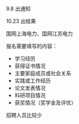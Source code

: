 9.8 出通知


10.23 出结果

国网上海电力、国网江苏电力

报名需要填写的内容：
- 学习经历
- 获得证书情况
- 主要家庭成员或社会关系
- 实践或工作经历
- 论文发表情况
- 科研项目情况
- 获奖情况（奖学金及评优）

招聘人员比较少